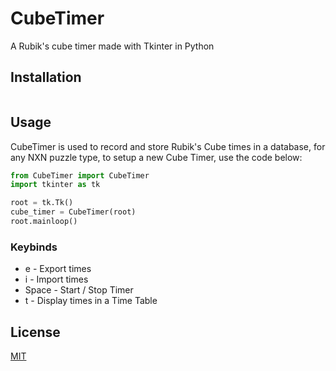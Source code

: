# CubeTimer
A Rubik's cube timer made with Tkinter in Python

## Installation
```bash

```
## Usage
CubeTimer is used to record and store Rubik's Cube times in a database, for any NXN puzzle type, to setup a new Cube Timer, use the code below:
```python
from CubeTimer import CubeTimer
import tkinter as tk

root = tk.Tk()
cube_timer = CubeTimer(root)
root.mainloop()
```

### Keybinds
- e - Export times
- i - Import times
- Space - Start / Stop Timer
- t - Display times in a Time Table



## License
[MIT](https://choosealicense.com/licenses/mit/)

